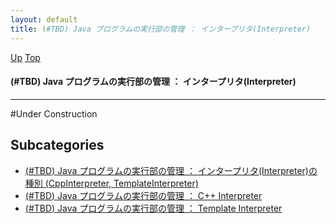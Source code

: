```yaml
---
layout: default
title: (#TBD) Java プログラムの実行部の管理 ： インタープリタ(Interpreter)  
---
```

[Up](noEnTzxlSS.html) [Top](../index.html)

#### (#TBD) Java プログラムの実行部の管理 ： インタープリタ(Interpreter)  

--- 
#Under Construction



## Subcategories
* [(#TBD) Java プログラムの実行部の管理 ： インタープリタ(Interpreter)の種別 (CppInterpreter, TemplateInterpreter)](no-7QkdhAX.html)
* [(#TBD) Java プログラムの実行部の管理 ： C++ Interpreter](no_PzQbjDl.html)
* [(#TBD) Java プログラムの実行部の管理 ： Template Interpreter](noSBBjybFn.html)



